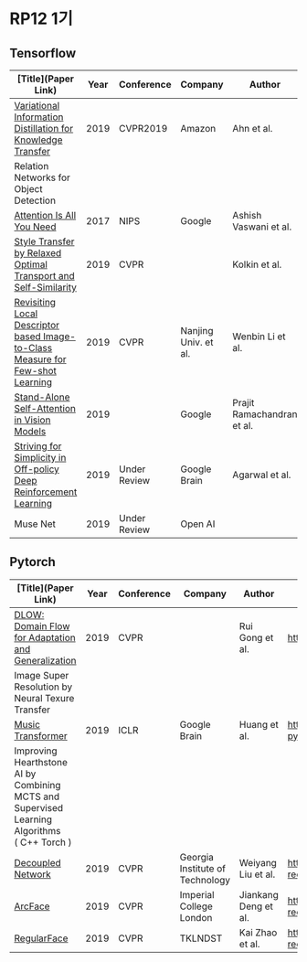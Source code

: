 # RP12 1기



## Tensorflow

| [Title](Paper Link)                                          | Year | Conference   | Company |   Author  | Code Repository |
| ------------------------------------------------------------ | ---- | ------------ | ------- | --------- | --------------- |
| [Variational Information Distillation for Knowledge Transfer](http://openaccess.thecvf.com/content_CVPR_2019/papers/Ahn_Variational_Information_Distillation_for_Knowledge_Transfer_CVPR_2019_paper.pdf)  | 2019 |  CVPR2019    | Amazon  | Ahn et al.| https://github.com/sseung0703/Variational_Information_DIstillation                |
| Relation Networks for Object Detection                       |      |              |         |           |                 |
| [Attention Is All You Need](https://arxiv.org/pdf/1706.03762.pdf)  | 2017 |        NIPS   | Google |   Ashish Vaswani et al.        | https://github.com/strutive07/transformer-tensorflow2.0 |
| [Style Transfer by Relaxed Optimal Transport and Self-Similarity](https://arxiv.org/abs/1904.12785) | 2019 | CVPR         |         | Kolkin et al. | https://github.com/nuxlear/STROTSS-keras |
| [Revisiting Local Descriptor based Image-to-Class Measure for Few-shot Learning](http://openaccess.thecvf.com/content_CVPR_2019/papers/Li_Revisiting_Local_Descriptor_Based_Image-To-Class_Measure_for_Few-Shot_Learning_CVPR_2019_paper.pdf) |2019|CVPR|Nanjing Univ. et al.|Wenbin Li et al.|https://github.com/llable/DN4-Tensorflow|
|[Stand-Alone Self-Attention in Vision Models](https://arxiv.org/abs/1906.05909)|2019||Google|Prajit Ramachandran et al.|https://github.com/tykimos/Stand-Alone-Self-Attention-Keras|
| [Striving for Simplicity in Off-policy Deep Reinforcement Learning](https://arxiv.org/abs/1907.04543) | 2019 | Under Review | Google Brain | Agarwal et al. | https://github.com/seungwon1/batch_rl |
| Muse Net                                                     | 2019 | Under Review | Open AI |        |                 |



## Pytorch

| [Title](Paper Link)                                          | Year | Conference | Company      | Author       | Code Repository                                       |
| ------------------------------------------------------------ | ---- | ---------- | ------------ | ------------ | ----------------------------------------------------- |
| [DLOW: Domain Flow for Adaptation and Generalization](https://arxiv.org/pdf/1812.05418.pdf)          | 2019 | CVPR       |              |Rui Gong et al.|https://github.com/Euiyeon-Kim/DLOW-Pytorch|
| Image Super Resolution by Neural Texure Transfer             |      |            |              |              |                                                       |
| [Music Transformer](https://arxiv.org/abs/1809.04281) | 2019 | ICLR | Google Brain | Huang et al. | https://github.com/jason9693/MusicTransformer-pytorch |
| Improving Hearthstone AI by Combining MCTS and Supervised Learning Algorithms <br />( C++ Torch ) |      |            |                                 |                      |                                                        |
| [Decoupled Network](https://arxiv.org/pdf/1804.08071.pdf) | 2019 | CVPR | Georgia Institute of Technology | Weiyang Liu et al. | https://github.com/ChoSungMan/awesome-face-recognition |
| [ArcFace](https://arxiv.org/pdf/1801.07698.pdf) | 2019 | CVPR | Imperial College London | Jiankang Deng et al. | https://github.com/ChoSungMan/awesome-face-recognition |
| [RegularFace](http://mftp.mmcheng.net/Papers/19cvprRegularFace.pdf) | 2019 | CVPR | TKLNDST | Kai Zhao et al. | https://github.com/ChoSungMan/awesome-face-recognition |
